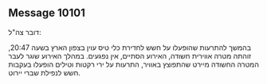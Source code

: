 ## Message 10101

דובר צה"ל:

בהמשך להתרעות שהופעלו על חשש לחדירת כלי טיס עוין בצפון הארץ בשעה 20:47, זוהתה מטרה אווירית חשודה, האירוע הסתיים, אין נפגעים. 
במהלך האירוע שוגר לעבר המטרה החשודה מיירט שהתפוצץ באוויר, התרעות על ירי רקטות וטילים הופעלו בעקבות חשש לנפילת שברי יירוט.

